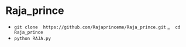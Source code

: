 # Raja_prince

-  ` git clone  https://github.com/Rajaprinceme/Raja_prince.git `
 _`  cd Raja_prince`
-  `python RAJA.py`
